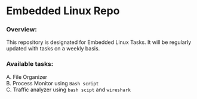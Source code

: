 # Embedded Linux Repo
### Overview:
This repository is designated for Embedded Linux Tasks. It will be regularly updated with tasks on a weekly basis.

### Available tasks:
A. File Organizer  
B. Process Monitor using `Bash script`  
C. Traffic analyzer using `bash scipt` and `wireshark`
